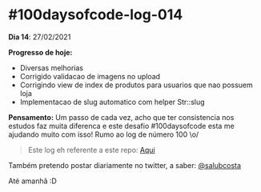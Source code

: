 # #100daysofcode-log-014

__Dia 14__: 27/02/2021

__Progresso de hoje:__
-	Diversas melhorias
-	Corrigido validacao de imagens no upload
- 	Corrigindo view de index de produtos para usuarios que nao possuem loja
-	Implementacao de slug automatico com helper Str::slug

__Pensamento:__ Um passo de cada vez, acho que ter consistencia nos estudos faz muita diferenca e este desafio #100daysofcode esta me ajudando muito com isso! Rumo ao log de número 100 \o/

> Este log eh referente a este repo: [Aqui](https://github.com/salubcosta/l8-marketplace)


Também pretendo postar diariamente no twitter, a saber: [@salubcosta](https://twitter.com/salubcosta)

Até amanhã :D 
